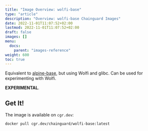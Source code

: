 ```yaml
---
title: "Image Overview: wolfi-base"
type: "article"
description: "Overview: wolfi-base Chainguard Images"
date: 2022-11-01T11:07:52+02:00
lastmod: 2022-11-01T11:07:52+02:00
draft: false
images: []
menu:
  docs:
    parent: "images-reference"
weight: 600
toc: true
---
```




Equivalent to [alpine-base](../alpine-base), but using Wolfi and glibc. Can be used for experimenting with
Wolfi.

**EXPERIMENTAL**.

## Get It!

The image is available on `cgr.dev`:

```
docker pull cgr.dev/chainguard/wolfi-base:latest
```
